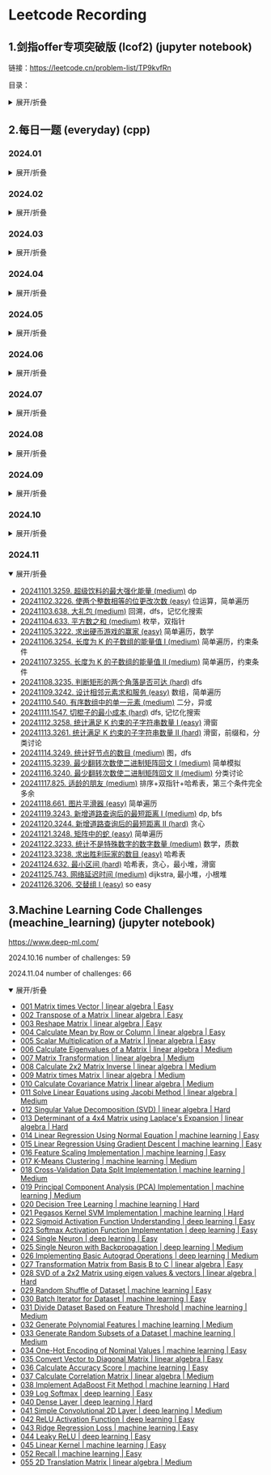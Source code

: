 # Leetcode Recording

## 1.剑指offer专项突破版 (lcof2) (jupyter notebook)

链接：https://leetcode.cn/problem-list/TP9kvfRn

目录：

<details>
<summary>展开/折叠</summary>

- 基础计算
- [LCR 001. 两数相除 (easy)](./lcof2/001.divide-two-integers.ipynb)
- [LCR 002. 二进制求和 (easy)](./lcof2/002.add-binary.ipynb)
- [LCR 003. 比特位计数 (easy)](./lcof2/003.counting-bits.ipynb)
- [LCR 004. 只出现一次的数字 II (medium)](./lcof2/004.single-number-ii.ipynb)
- [LCR 005. 最大单词长度乘积 (medium)](./lcof2/005.maximum-product-of-word-lengths.ipynb)
- [LCR 006. 两数之和 II - 输入有序数组 (easy)](./lcof2/006.two-sum-ii-input-array-is-sorted.ipynb)
- [LCR 007. 三数之和 (easy)](./lcof2/007.3sum.ipynb)
- 数组
- [LCR 008. 长度最小的子数组 (medium)](./lcof2/008.minimum-size-subarray-sum.ipynb)
- [LCR 009. 乘积小于 K 的子数组 (medium)](./lcof2/009.subarray-product-less-than-k.ipynb)
- [LCR 010. 和为 K 的子数组 (medium)](./lcof2/010.subarray-sum-equals-k.ipynb)
- [LCR 011. 连续数组 (medium)](./lcof2/011.contiguous-array.ipynb)
- [LCR 012. 寻找数组的中心下标 (easy)](./lcof2/012.find-pivot-index.ipynb)
- [LCR 013. 二维区域和检索 - 矩阵不可变 (medium)](./lcof2/013.range-sum-query-2d-immutable.ipynb)
- 字符串
- [LCR 014. 字符串的排列 (medium)](./lcof2/014.permutation-in-string.ipynb)
- [LCR 015. 找到字符串中所有字母异位词 (medium)](./lcof2/015.find-all-anagrams-in-a-string.ipynb)
- [LCR 016. 无重复字符的最长子串 (easy)](./lcof2/016.longest-substring-without-repeating-characters.ipynb)
- [LCR 017. 最小覆盖子串 (hard)](./lcof2/017.minimum-window-substring.ipynb)
- [LCR 018. 验证回文串 (easy)](./lcof2/018.valid-palindrome.ipynb)
- [LCR 019. 验证回文串 II (easy)](./lcof2/019.valid-palindrome-ii.ipynb)
- [LCR 020. 回文子串 (medium)](./lcof2/020.palindromic-substrings.ipynb)
- 链表、双指针、递归
- [LCR 021. 删除链表的倒数第 N 个结点 (medium)](./lcof2/021.remove-nth-node-from-end-of-list.ipynb)
- [LCR 022. 环形链表 II (medium)](./lcof2/022.linked-list-cycle-ii.ipynb)
- [LCR 023. 相交链表 (easy)](./lcof2/023.intersection-of-two-linked-lists.ipynb)
- [LCR 024. 反转链表 (easy)](./lcof2/024.reverse-linked-list.ipynb)
- [LCR 025. 两数相加 II (medium)](./lcof2/025.add-two-numbers-ii.ipynb)
- [LCR 026. 重排链表 (medium)](./lcof2/026.reorder-list.ipynb)
- [LCR 027. 回文链表 (easy)](./lcof2/027.palindrome-linked-list.ipynb)
- [LCR 028. 扁平化多级双向链表 (medium)](./lcof2/028.flatten-a-multilevel-doubly-linked-list.ipynb)
- [LCR 029. 循环有序列表的插入 (medium)](./lcof2/029.insert-into-a-sorted-circular-linked-list.ipynb)
- 哈希表
- [LCR 030. O(1) 时间插入、删除和获取随机元素 (medium)](./lcof2/030.insert-delete-getrandom-o1.ipynb)
- [LCR 031. LRU 缓存 (medium)](./lcof2/031.lru-cache.ipynb)
- [LCR 032. 有效的字母异位词 (easy)](./lcof2/032.valid-anagram.ipynb)
- [LCR 033. 字母异位词分组 (medium)](./lcof2/033.group-anagrams.ipynb)
- [LCR 034. 验证外星语词典 (easy)](./lcof2/034.verifying-an-alien-dictionary.ipynb)
- 栈，数组
- [LCR 035. 最小时间差 (medium)](./lcof2/035.minimum-time-difference.ipynb)
- [LCR 036. 逆波兰表达式求值 (medium)](./lcof2/036.evaluate-reverse-polish-notation.ipynb)
- [LCR 037. 行星碰撞 (medium)](./lcof2/037.asteroid-collision.ipynb)
- [LCR 038. 每日温度 (medium)](./lcof2/038.daily-temperatures.ipynb)
- [LCR 039. 柱状图中最大的矩形 (hard)](./lcof2/039.largest-rectangle-in-histogram.ipynb)
- [LCR 040. 最大矩形 (hard)](./lcof2/040.maximal-rectangle.ipynb)
- [LCR 041. 数据流中的移动平均值 (easy)](./lcof2/041.moving-average-from-data-stream.ipynb)
- [LCR 042. 最近的请求次数 (easy)](./lcof2/042.number-of-recent-calls.ipynb)
- 二叉树，深度/广度优先搜索
- [LCR 043. 完全二叉树插入器 (medium)](./lcof2/043.complete-binary-tree-inserter.ipynb)
- [LCR 044. 在每个树行中找最大值 (medium)](./lcof2/044.find-largest-value-in-each-tree-row.ipynb)
- [LCR 045. 找树左下角的值 (medium)](./lcof2/045.ind-bottom-left-tree-value.ipynb)
- [LCR 046. 二叉树的右视图 (medium)](./lcof2/046.binary-tree-right-side-view.ipynb)
- [LCR 047. 二叉树剪枝 (medium)](./lcof2/047.binary-tree-pruning.ipynb)
- [LCR 048. 二叉树的序列化与反序列化 (hard)](./lcof2/048.serialize-and-deserialize-binary-tree.ipynb)
- [LCR 049. 求根节点到叶节点数字之和 (medium)](./lcof2/049.sum-root-to-leaf-numbers.ipynb)
- [LCR 050. 路径总和 III (medium)](./lcof2/050.path-sum-iii.ipynb)
- [LCR 051. 二叉树中的最大路径和 (hard)](./lcof2/051.binary-tree-maximum-path-sum.ipynb)
- [LCR 052. 递增顺序搜索树 (easy)](./lcof2/052.increasing-order-search-tree.ipynb)
- [LCR 053. 二叉搜索树中的中序后继 (medium)](./lcof2/053.inorder-successor-in-bst.ipynb)
- [LCR 054. 把二叉搜索树转换为累加树 (medium)](./lcof2/054.binary-search-tree-to-greater-sum-tree.ipynb)
- [LCR 055. 二叉搜索树迭代器 (medium)](./lcof2/055.binary-search-tree-iterator.ipynb)
- [LCR 056. 两数之和 IV - 输入二叉搜索树 (easy)](./lcof2/056.two-sum-iv-input-is-a-bst.ipynb)
- 数组
- [LCR 057. 存在重复元素 III (medium)](./lcof2/057.contains-duplicate-iii.ipynb)
- [LCR 058. 我的日程安排表 I (medium)](./lcof2/058.my-calendar-i.ipynb)
- [LCR 059. 数据流中的第 K 大元素 (easy)](./lcof2/059.kth-largest-element-in-a-stream.ipynb)
- [LCR 060. 前 K 个高频元素 (medium)](./lcof2/060.top-k-frequent-elements.ipynb)
- [LCR 061. 查找和最小的 K 对数字 (medium)](./lcof2/061.find-k-pairs-with-smallest-sums.ipynb)
- 字典树
- [LCR 062. 实现 Trie (前缀树) (medium)](./lcof2/062.implement-trie-prefix-tree.ipynb)
- [LCR 063. 单词替换 (medium)](./lcof2/063.replace-words.ipynb)
- [LCR 064. 实现一个魔法字典 (medium)](./lcof2/064.implement-magic-dictionary.ipynb)
- [LCR 065. 单词的压缩编码 (medium)](./lcof2/065.short-encoding-of-words.ipynb)
- [LCR 066. 键值映射 (medium)](066.map-sum-pairs.ipynb)
- [LCR 067. 数组中两个数的最大异或值 (medium)](./lcof2/067.maximum-xor-of-two-numbers-in-an-array.ipynb)
- 二分查找
- [LCR 068. 搜索插入位置 (easy)](./lcof2/068.search-insert-position.ipynb)
- [LCR 069. 山脉数组的峰顶索引 (easy)](./lcof2/069.peak-index-in-a-mountain-array.ipynb)
- [LCR 070. 有序数组中的单一元素 (medium)](./lcof2/070.single-element-in-a-sorted-array.ipynb)
- [LCR 071. 按权重随机选择 (medium)](./lcof2/071.random-pick-with-weight.ipynb)
- [LCR 072. x 的平方根 (easy)](./lcof2/072.sqrtx.ipynb)
- [LCR 073. 爱吃香蕉的狒狒 (medium)](./lcof2/073.koko-eating-bananas.ipynb)
- 数组排序
- [LCR 074. 合并区间 (medium)](./lcof2/074.merge-intervals.ipynb)
- [LCR 075. 数组的相对排序 (easy)](./lcof2/075.relative-sort-array.ipynb)
- [LCR 076. 数组中的第 K 个最大元素 (medium)](./lcof2/076.kth-largest-element-in-an-array.ipynb)
- [LCR 077. 排序链表 (medium)](./lcof2/077.sort-list.ipynb)
- [LCR 078. 合并 K 个升序链表 (hard)](./lcof2/078.merge-k-sorted-lists.ipynb)
- 回溯
- [LCR 079. 子集 (medium)](./lcof2/079.subsets.ipynb)
- [LCR 080. 组合 (medium)](./lcof2/080combinations.ipynb)
- [LCR 081. 组合总和 (medium)](./lcof2/081.combination-sum.ipynb)
- [LCR 082. 组合总和 II (medium)](./lcof2/082.combination-sum-ii.ipynb) 需要先排序后面回溯中剪枝
- [LCR 083. 全排列 (medium)](./lcof2/083.permutations.ipynb)
- [LCR 084. 全排列 II (medium)](./lcof2/084.permutations-ii.ipynb) 需要先排序后面回溯中剪枝
- [LCR 085. 括号生成 (medium)](./lcof2/085.generate-parentheses.ipynb)
- [LCR 086. 分割回文串 (medium)](./lcof2/086.palindrome-partitioning.ipynb) dp+bk
- [LCR 087. 复原 IP 地址 (medium)](./lcof2/087.restore-ip-addresses.ipynb)
- 动态规划
- [LCR 088. 使用最小花费爬楼梯 (easy)](./lcof2/088.min-cost-climbing-stairs.ipynb)
- [LCR 089. 打家劫舍 (medium)](./lcof2/089.house-robber.ipynb)
- [LCR 090. 打家劫舍 II (medium)](./lcof2/090.house-robber-ii.ipynb)
- [LCR 091. 粉刷房子 (medium)](./lcof2/091.paint-house.ipynb)
- [LCR 092. 将字符串翻转到单调递增 (medium)](./lcof2/092.flip-string-to-monotone-increasing.ipynb)
- [LCR 093. 最长的斐波那契子序列的长度 (medium)](./lcof2/093.length-of-longest-fibonacci-subsequence.ipynb)
- [LCR 094. 分割回文串 II (hard)](./lcof2/094.palindrome-partitioning-ii.ipynb)
- [LCR 095. 最长公共子序列 (medium)](./lcof2/095.longest-common-subsequence.ipynb)
- [LCR 096. 交错字符串 (medium)](./lcof2/096.interleaving-string.ipynb)
- [LCR 097. 不同的子序列 (hard)](./lcof2/097.distinct-subsequences.ipynb)
- [LCR 098. 不同路径 (medium)](./lcof2/098.unique-paths.ipynb)
- [LCR 099. 最小路径和 (medium)](./lcof2/099.minimum-path-sum.ipynb)
- [LCR 100. 三角形最小路径和 (medium)](./lcof2/100.triangle.ipynb)
- [LCR 101. 分割等和子集 (easy)](./lcof2/101.partition-equal-subset-sum.ipynb) 一半背包问题（第二个循环倒序）
- [LCR 102. 目标和 (medium)](./lcof2/102.target-sum.ipynb) 一半背包问题（第二个循环倒序）
- [LCR 103. 零钱兑换 (medium)](./lcof2/103.coin-change.ipynb) 背包（第二个循环顺序）
- [LCR 104. 组合总和 Ⅳ (medium)](./lcof2/104.combination-sum-iv.ipynb) I~III 回溯，IV 动态规划
- 深度优先搜索（DFS），广度优先搜索（BFS），并查集（UnionFind），图（graph）
- [LCR 105. 岛屿的最大面积 (medium)](./lcof2/105.max-area-of-island.ipynb) bfs, dfs
- [LCR 106. 判断二分图 (medium)](./lcof2/106.is-graph-bipartite.ipynb) bfs, dfs
- [LCR 107. 01 矩阵 (medium)](./lcof2/107.01-matrix.ipynb) bfs, dp
- [LCR 108. 单词接龙 (hard)](./lcof2/108.word-ladder.ipynb) bfs, bfs+graph
- [LCR 109. 打开转盘锁 (medium)](./lcof2/109.open-the-lock.ipynb) bfs
- [LCR 110. 所有可能的路径 (medium)](./lcof2/110.all-paths-from-source-to-target.ipynb) bk
- [LCR 111. 除法求值 (medium)](./lcof2/111.evaluate-division.ipynb) bfs, uf
- [LCR 112. 矩阵中的最长递增路径 (hard)](./lcof2/112.longest-increasing-path-in-a-matrix.ipynb) dfs
- [LCR 113. 课程表 II (medium)](./lcof2/113.course-schedule-ii.ipynb) graph(g+ind)+bfs
- [LCR 114. 火星词典 (hard)](./lcof2/114.alien-dictionary.ipynb) graph(g+ind)+bfs
- [LCR 115. 序列重建 (medium)](./lcof2/115.sequence-reconstruction.ipynb) graph(g+ind)+bfs
- [LCR 116. 省份数量 (medium)](./lcof2/116.number-of-provinces.ipynb) uf, dfs
- [LCR 117. 相似字符串组 (hard)](./lcof2/117.similar-string-groups.ipynb) uf, bfs
- [LCR 118. 冗余连接 (medium)](./lcof2/118.redundant-connection.ipynb) uf
- [LCR 119. 最长连续序列 (medium)](./lcof2/119.longest-consecutive-sequence.ipynb) uf, hash, sort...

</details>

## 2.每日一题 (everyday) (cpp)

### 2024.01

<details>
<summary>展开/折叠</summary>

- [20240101.1599. 经营摩天轮的最大利润 (medium)](./everyday/202401/20240101.cpp) 贪心
- [20240102.466. 统计重复个数 (hard)](./everyday/202401/20240102.cpp) dp
- [20240103.2487. 从链表中移除节点 (medium)](./everyday/202401/20240103.cpp) 递归 recursion
- [20240104.2397. 被列覆盖的最多行数 (medium)](./everyday/202401/20240104.cpp) 位运算
- [20240105.1944. 队列中可以看到的人数 (hard)](./everyday/202401/20240105.cpp) 倒推，单调不增栈
- [20240106.2807. 在链表中插入最大公约数 (medium)](./everyday/202401/20240106.cpp) 简单模拟
- [20240107.383. 赎金信 (easy)](./everyday/202401/20240107.cpp)
- [20240108.447. 回旋镖的数量 (medium)](./everyday/202401/20240108.cpp) 哈希表
- [20240109.2707. 字符串中的额外字符 (medium)](./everyday/202401/20240109.cpp) dfs，递归
- [20240110.2696. 删除子串后的字符串最小长度 (easy)](./everyday/202401/20240110.cpp) stack
- [20240111.2645. 构造有效字符串的最少插入数 (medium)](./everyday/202401/20240111.cpp) 贪心。后者大于前者，则俩字母属于不同abc；注意x从1开始因为如果有字符则至少有一个abc
- [20240112.2085. 统计出现过一次的公共字符串 (easy)](./everyday/202401/20240112.cpp) 哈希表
- [20240113.2182. 构造限制重复的字符串 (medium)](./everyday/202401/20240113.cpp) 贪心+双指针
- [20240114.83. 删除排序链表中的重复元素 (easy)](./everyday/202401/20240114.cpp) 链表，遍历
- [20240115.82. 删除排序链表中的重复元素 II (medium)](./everyday/202401/20240115.cpp) 链表，遍历
- [20240116.2719. 统计整数数目 (hard)](./everyday/202401/20240116.cpp) dfs
- [20240117.2744. 最大字符串配对数目 (easy)](./everyday/202401/20240117.cpp) 二维数组
- [20240118.2171. 拿出最少数目的魔法豆 (medium)](./everyday/202401/20240118.cpp) 排序 + 枚举 + 数学
- [20240119.2809. 使数组和小于等于 x 的最少时间 (hard)](./everyday/202401/20240119.cpp) 贪心 + 1d DP or 2d DP
- [20240120.2788. 按分隔符拆分字符串 (easy)](./everyday/202401/20240120.cpp) 简单遍历
- [20240121.410. 分割数组的最大值 (hard)](./everyday/202401/20240121.cpp) dp+presum  二分
- [20240122.670. 最大交换 (medium)](./everyday/202401/20240122.cpp) 贪心
- [20240123.2765. 最长交替子数组 (easy)](./everyday/202401/20240123.cpp) O(n) O(1)
- [20240124.2865. 美丽塔 I (medium)](./everyday/202401/20240124.cpp) 单调栈
- [20240125.2859. 计算 K 置位下标对应元素的和 (easy)](./everyday/202401/20240125.cpp) 二进制
- [20240126.2846. 边权重均等查询 (hard)](./everyday/202401/20240126.cpp) 图+层序遍历+LCA（Lowest Common Ancestor）
- [20240127.2861. 最大合金数 (medium)](./everyday/202401/20240127.cpp) 二分
- [20240128.365. 水壶问题 (medium)](./everyday/202401/20240128.cpp) xy最大公约数被z整除
- [20240129.514. 自由之路 (hard)](./everyday/202401/20240129.cpp) dp
- [20240130.2808. 使循环数组所有元素相等的最少秒数 (medium)](./everyday/202401/20240130.cpp) 病毒扩散，最大最小值，哈希表
- [20240131.2670. 找出不同元素数目差数组 (easy)](./everyday/202401/20240131.cpp) unordered_set

</details>

### 2024.02

<details>
<summary>展开/折叠</summary>

- [20240201.LCP 24. 数字游戏 (hard)](./everyday/202402/20240201.cpp) 优先队列（大小根堆），找中位数 https://leetcode.cn/problems/5TxKeK/solutions/2627384/python3javacgo-yi-ti-yi-jie-you-xian-dui-b6jd
- [20240202.1686. 石子游戏 VI (medium)](./everyday/202402/20240202.cpp) 贪心
- [20240203.1690. 石子游戏 VII (medium)](./everyday/202402/20240203.cpp)  dfs -> 记忆优化memo存 -> 递归i倒序j顺序 -> 递推式变一维。逐渐优化
- [20240204.292. Nim 游戏 (easy)](./everyday/202402/20240204.cpp) n%4!=0
- [20240205.1696. 跳跃游戏 VI (medium)](./everyday/202402/20240205.cpp) 双端队列
- [20240206.LCP 30. 魔塔游戏 (medium)](./everyday/202402/20240206.cpp) 贪心
- [20240207.2641. 二叉树的堂兄弟节点 II (medium)](./everyday/202402/20240207.cpp) 层序遍历，双端队列
- [20240208.993. 二叉树的堂兄弟节点 (easy)](./everyday/202402/20240208.cpp) dfs
- [20240209.236. 二叉树的最近公共祖先 (medium)](./everyday/202402/20240209.cpp) dfs
- [20240210.94. 二叉树的中序遍历 (easy)](./everyday/202402/20240210.cpp) 中序遍历
- [20240211.144. 二叉树的前序遍历 (easy)](./everyday/202402/20240211.cpp) 前序遍历
- [20240212.145. 二叉树的后序遍历 (easy)](./everyday/202402/20240212.cpp) 后序遍历
- [20240213.987. 二叉树的垂序遍历 (hard)](./everyday/202402/20240213.cpp) 垂序遍历
- [20240214.102. 二叉树的层序遍历 (medium)](./everyday/202402/20240214.cpp) 层序遍历
- [20240215.107. 二叉树的层序遍历 II (medium)](./everyday/202402/20240215.cpp) 层序遍历 + reverse
- [20240216.103. 二叉树的锯齿形层序遍历 (medium)](./everyday/202402/20240216.cpp) 层序遍历 + reverse
- [20240217.429. N 叉树的层序遍历 (medium)](./everyday/202402/20240217.cpp) 层序遍历
- [20240218.589. N 叉树的前序遍历 (easy)](./everyday/202402/20240218.cpp) 前序遍历
- [20240219.590. N 叉树的后序遍历 (easy)](./everyday/202402/20240219.cpp) 后序遍历
- [20240220.105. 从前序与中序遍历序列构造二叉树 (medium)](./everyday/202402/20240220.cpp) dfs
- [20240221.106. 从中序与后序遍历序列构造二叉树 (medium)](./everyday/202402/20240221.cpp) dfs
- [20240222.889. 根据前序和后序遍历构造二叉树 (medium)](./everyday/202402/20240222.cpp) dfs
- [20240223.2583. 二叉树中的第 K 大层和 (medium)](./everyday/202402/20240223.cpp) 层序遍历+最小堆
- [20240224.2476. 二叉搜索树最近节点查询 (medium)](./everyday/202402/20240224.cpp) 层序遍历+二分查找
- [20240225.235. 二叉搜索树的最近公共祖先 (medium)](./everyday/202402/20240225.cpp)
- [20240226.938. 二叉搜索树的范围和 (easy)](./everyday/202402/20240226.cpp) dfs
- [20240227.2867. 统计树中的合法路径数目 (hard)](./everyday/202402/20240227.cpp) 树dp
- [20240228.2673. 使二叉树所有路径值相等的最小代价 (medium)](./everyday/202402/20240228.cpp) 倒着来
- [20240229.2581. 统计可能的树根数目 (hard)](./everyday/202402/20240229.cpp) 换根dp, dfs

</details>

### 2024.03

<details>
<summary>展开/折叠</summary>

- [20240301.2369. 检查数组是否存在有效划分 (medium)](./everyday/202403/20240301.cpp) dp
- [20240302.2368. 受限条件下可到达节点的数目 (medium)](./everyday/202403/20240302.cpp) dfs, 图
- [20240303.225. 用队列实现栈 (easy)](./everyday/202403/20240303.cpp) 
- [20240304.232. 用栈实现队列 (easy)](./everyday/202403/20240304.cpp) 2 stacks
- [20240305.1976. 到达目的地的方案数 (medium)](./everyday/202403/20240305.cpp) 图，小顶堆，bfs
- [20240306.2917. 找出数组中的 K-or 值 (easy)](./everyday/202403/20240306.cpp) simulation
- [20240307.2575. 找出字符串的可整除数组 (medium)](./everyday/202403/20240307.cpp) 递推，数学，前缀和，dp
- [20240308.2834. 找出美丽数组的最小和 (medium)](./everyday/202403/20240308.cpp) 数学
- [20240309.2386. 找出数组的第 K 大和 (hard)](./everyday/202403/20240309.cpp) 小顶堆，全排列
- [20240310.299. 猜数字游戏 (medium)](./everyday/202403/20240310.cpp) 简单模拟，分2类
- [20240311.2129. 将标题首字母大写 (easy)](./everyday/202403/20240311.cpp) l,r指针
- [20240312.1261. 在受污染的二叉树中查找元素 (medium)](./everyday/202403/20240312.cpp) bfs
- [20240313.2864. 最大二进制奇数 (easy)](./everyday/202403/20240313.cpp) 贪心
- [20240314.2789. 合并后数组中的最大元素 (medium)](./everyday/202403/20240314.cpp) 从右到左，大鱼吃小鱼
- [20240315.2312. 卖木头块 (hard)](./everyday/202403/20240315.cpp) 2d dp
- [20240316.2684. 矩阵中移动的最大次数 (medium)](./everyday/202403/20240316.cpp) 2d dp
- [20240317.310. 最小高度树 (medium)](./everyday/202403/20240317.cpp) bfs, deg=1叶子结点开始
- [20240318.303. 区域和检索 - 数组不可变 (easy)](./everyday/202403/20240318.cpp) 前缀和
- [20240319.1793. 好子数组的最大分数 (hard)](./everyday/202403/20240319.cpp) 中间划分开，贪心
- [20240320.1969. 数组元素的最小非零乘积 (medium)](./everyday/202403/20240320.cpp) 数学贪心+快速幂(参考50pow(x,n))
- [20240321.2671. 频率跟踪器 (medium)](./everyday/202403/20240321.cpp) 双哈希表
- [20240322.2617. 网格图中最少访问的格子数 (hard)](./everyday/202403/20240322.cpp) hard双优先队列
- [20240323.2549. 统计桌面上的不同数字 (easy)](./everyday/202403/20240323.cpp) 脑静急转弯
- [20240324.518. 零钱兑换 (medium)](./everyday/202403/20240324.cpp) dp
- [20240325.518. 零钱兑换 II (medium)](./everyday/202403/20240325.cpp) dp
- [20240326.2642. 设计可以求最短路径的图类 (hard)](./everyday/202403/20240326.cpp) Dijkstra + 最小堆，bfs，dfs，图，最短路径，邻接表
- [20240327.2580. 统计将重叠区间合并成组的方案数 (medium)](./everyday/202403/20240327.cpp) 合并m个大区间，2^m
- [20240328.1997. 访问完所有房间的第一天 (medium)](./everyday/202403/20240328.cpp) 前缀和，递推公式
- [20240329.2908. 元素和最小的山形三元组 I (easy)](./everyday/202403/20240329.cpp) 前后缀和
- [20240330.2952. 需要添加的硬币的最小数量 (medium)](./everyday/202403/20240330.cpp) 贪心
- [20240331.331. 验证二叉树的前序序列化 (medium)](./everyday/202403/20240331.cpp) 倒序遍历，替换

</details>

### 2024.04

<details>
<summary>展开/折叠</summary>

- [20240401.2810. 故障键盘 (easy)](./everyday/202404/20240401.cpp) simulation
- [20240402.894. 所有可能的真二叉树 (medium)](./everyday/202404/20240402.cpp) recursion
- [20240403.1379. 找出克隆二叉树中的相同节点 (easy)](./everyday/202404/20240403.cpp) Conditional (ternary) operator
- [20240404.2192. 有向无环图中一个节点的所有祖先 (medium)](./everyday/202404/20240404.cpp) dfs
- [20240405.1026. 节点与其祖先之间的最大差值 (medium)](./everyday/202404/20240405.cpp) bfs
- [20240406.1483. 树节点的第 K 个祖先 (hard)](./everyday/202404/20240406.cpp) 存储
- [20240407.1600. 王位继承顺序 (medium)](./everyday/202404/20240407.cpp) 多叉树dfs，注意传参用引用
- [20240408.2009. 使数组连续的最少操作数 (hard)](./everyday/202404/20240408.cpp) n-(r-l+1)
- [20240409.2529. 正整数和负整数的最大计数 (easy)](./everyday/202404/20240409.cpp) traversal
- [20240410.1702. 修改后的最大二进制字符串 (medium)](./everyday/202404/20240410.cpp) 智力题，10→01表示1全部右移，00→10最后一位变0前面全1
- [20240411.1766. 互质树 (hard)](./everyday/202404/20240411.cpp) 妙啊！50范围内找互质数
- [20240412.2923. 找到冠军 I (easy)](./everyday/202404/20240412.cpp) 入度0
- [20240413.2924. 找到冠军 II (medium)](./everyday/202404/20240413.cpp) 入度为0看看是不是只有一个
- [20240414.705. 设计哈希集合 (easy)](./everyday/202404/20240414.cpp)
- [20240415.706. 设计哈希映射 (easy)](./everyday/202404/20240415.cpp)
- [20240416.924. 尽量减少恶意软件的传播 (hard)](./everyday/202404/20240416.cpp) dfs, union_find
- [20240417.928. 尽量减少恶意软件的传播 II (hard)](./everyday/202404/20240417.cpp) dfs, union_find
- [20240418.2007. 从双倍数组中还原原数组 (medium)](./everyday/202404/20240418.cpp)
- [20240419.1883. 准时抵达会议现场的最小跳过休息次数 (hard)](./everyday/202404/20240419.cpp) 2d dp
- [20240420.39. 组合总和 (medium)](./everyday/202404/20240420.cpp) backtracking
- [20240421.216. 组合总和 III (medium)](./everyday/202404/20240421.cpp) backtracking
- [20240422.377. 组合总和 IV (medium)](./everyday/202404/20240422.cpp) dp
- [20240423.1052. 爱生气的书店老板 (medium)](./everyday/202404/20240423.cpp) sliding window
- [20240424.2385. 感染二叉树需要的总时间 (medium)](./everyday/202404/20240424.cpp) dfs, bfs
- [20240425.2739. 总行驶距离 (easy)](./everyday/202404/20240425.cpp) recursion, simulation
- 20240426.1146. 快照数组 (medium) [主程序](./everyday/202404/20240426.cpp) [读取数据程序](./everyday/202404/20240426getdata.cpp)
- [20240427.2639. 查询网格图中每一列的宽度 (easy)](./everyday/202404/20240427.cpp) simulation
- [20240428.1017. 负二进制转换 (medium)](./everyday/202404/20240428.cpp) math
- [20240429.1329. 将矩阵按对角线排序 (medium)](./everyday/202404/20240429.cpp) sort
- [20240430.2798. 满足目标工作时长的员工数目 (easy)](./everyday/202404/20240430.cpp) traversal
</details>

### 2024.05

<details>
<summary>展开/折叠</summary>

- [20240501.2462. 雇佣 K 位工人的总代价 (medium)](./everyday/202405/20240501.cpp) priority_queue
- [20240502.857. 雇佣 K 名工人的最低成本 (hard)](./everyday/202405/20240502.cpp) priority_queue 大顶堆
- [20240503.1491. 去掉最低工资和最高工资后的工资平均值 (easy)](./everyday/202405/20240503.cpp) sort
- [20240504.1235. 规划兼职工作 (hard)](./everyday/202405/20240504.cpp) dp, sort, binary_search
- [20240505.1652. 拆炸弹 (easy)](./everyday/202405/20240505.cpp) simulation
- [20240506.741. 摘樱桃 (hard)](./everyday/202405/20240506.cpp) 3d dp, 2 people, remove duplicates
- [20240507.1463. 摘樱桃II (hard)](./everyday/202405/20240507.cpp) 3d dp, 2 people, remove duplicates, simulation, dfs
- [20240508.2079. 给植物浇水 (medium)](./everyday/202405/20240508.cpp) simulation
- [20240509.2105. 给植物浇水II (medium)](./everyday/202405/20240509.cpp) simulation
- [20240510.2960. 统计已测试设备 (easy)](./everyday/202405/20240510.cpp) simulation
- [20240511.2391. 收集垃圾的最少总时间 (medium)](./everyday/202405/20240511.cpp) iteration
- [20240512.1553. 吃掉 N 个橘子的最少天数 (hard)](./everyday/202405/20240512.cpp) recursion, memorization
- [20240513.994. 腐烂的橘子 (medium)](./everyday/202405/20240513.cpp) bfs
- [20240514.2244. 完成所有任务需要的最少轮数 (medium)](./everyday/202405/20240514.cpp) classified discussion
- [20240515.2589. 完成所有任务的最少时间 (hard)](./everyday/202405/20240515.cpp) sort, traverse
- [20240516.1953. 你可以工作的最大周数 (medium)](./everyday/202405/20240516.cpp) math, 鸽巢原理
- [20240517.826. 安排工作以达到最大收益 (medium)](./everyday/202405/20240517.cpp) sort, 贪心
- [20240518.2644. 找出可整除性得分最大的整数 (easy)](./everyday/202405/20240518.cpp) 暴力枚举，排序优化，数学边界优化
- [20240519.1535. 找出数组游戏的赢家 (medium)](./everyday/202405/20240519.cpp) 一次遍历即可
- [20240520.1542. 找出最长的超赞子字符串 (hard)](./everyday/202405/20240520.cpp) 位运算，前缀和，状态压缩，哈希表，异或
- [20240521.2769. 找出最大的可达成数字 (easy)](./everyday/202405/20240521.cpp) 简单数学
- [20240522.2225. 找出输掉零场或一场比赛的玩家 (medium)](./everyday/202405/20240522.cpp) map
- [20240523.2831. 找出最长等值子数组 (medium)](./everyday/202405/202405223.cpp) map
- [20240524.1673. 找出最具竞争力的子序列 (medium)](./everyday/202405/20240524.cpp) monotone stack (small to large)
- [20240525.2903. 找出满足差值条件的下标 I (easy)](./everyday/202405/20240525.cpp) 前缀，依次遍历
- [20240526.1738. 找出第 K 大的异或坐标值 (medium)](./everyday/202405/20240526.cpp) 二位前缀和，快速选择算法
- [20240527.2028. 找出缺失的观测数据 (medium)](./everyday/202405/20240527.cpp) 简单分配
- [20240528.2951. 找出峰值 (easy)](./everyday/202405/20240528.cpp) 简单遍历
- [20240529.2981. 找出出现至少三次的最长特殊子字符串 I (medium)](./everyday/202405/20240529.cpp) 降序排序
- [20240530.2982. 找出出现至少三次的最长特殊子字符串 II (medium)](./everyday/202405/20240530.cpp) 降序排序
- [20240531.2965. 找出缺失和重复的数字 (easy)](./everyday/202405/20240531.cpp) 简单遍历

</details>

### 2024.06

<details>
<summary>展开/折叠</summary>

- [20240601.2928. 给小朋友们分糖果 I (easy)](./everyday/202406/20240601.cpp) 简单2次遍历
- [20240602.575. 分糖果 (easy)](./everyday/202406/20240602.cpp) set
- [20240603.1103. 分糖果 II (easy)](./everyday/202406/20240603.cpp) 模拟，暴力
- [20240604.3067. 在带权树网络中统计可连接服务器对数目 (medium)](./everyday/202406/20240604.cpp) 树，枚举，dfs，只看左边和 * 当前
- [20240605.3072. 将元素分配到两个数组中 II (hard)](./everyday/202406/20240605.cpp) 2个树状数组，二分查找
- [20240606.2938. 区分黑球与白球 (medium)](./everyday/202406/20240606.cpp) 贪心，模拟
- [20240607.3038. 相同分数的最大操作数目 I (easy)](./everyday/202406/20240607.cpp) 模拟
- [20240608.3040. 相同分数的最大操作数目 II (medium)](./everyday/202406/20240608.cpp) 记忆化搜索，区间动态规划，dfs, dp
- [20240609.312. 戳气球 (hard)](./everyday/202406/20240609.cpp) 2d dp
- [20240610.881. 救生艇 (medium)](./everyday/202406/20240610.cpp) 模拟
- [20240611.419. 甲板上的战舰 (medium)](./everyday/202406/20240611.cpp) 妙，扫描左上角顶点，要求左一个和上一个同时为空
- [20240612.2806. 取整购买后的账户余额 (easy)](./everyday/202406/20240612.cpp) 数学，+5，向下取整
- [20240613.2813. 子序列最大优雅度 (hard)](./everyday/202406/20240613.cpp)  反悔贪心
- [20240614.2786. 访问数组中的位置使分数最大 (medium)](./everyday/202406/20240614.cpp)  贪心, dp
- [20240615.2779. 数组的最大美丽值 (medium)](./everyday/202406/20240615.cpp)  排序，滑窗
- [20240616.521. 最长特殊序列 Ⅰ (easy)](./everyday/202406/20240616.cpp)  直接比较
- [20240617.522. 最长特殊序列 II (medium)](./everyday/202406/20240617.cpp)  排序，枚举
- [20240618.2288. 价格减免 (medium)](./everyday/202406/20240618.cpp) 简单模拟(一些新用法符号：fixed，setprecision，all_of，::isdigit)
- [20240619.2713. 矩阵中严格递增的单元格数 (hard)](./everyday/202406/20240619.cpp) 二维动态规划 2dDP
- [20240620.2748. 美丽下标对的数目 (easy)](./everyday/202406/20240620.cpp)  数学，模拟，互质
- [20240621.LCP 61. 气温变化趋势 (easy)](./everyday/202406/20240621.cpp) 模拟，简单遍历
- [20240622.2663. 字典序最小的美丽字符串 (hard)](./everyday/202406/20240622.cpp)  贪心
- [20240623.520. 检测大写字母 (easy)](./everyday/202406/20240623.cpp) 简单遍历，all_of
- [20240624.503. 下一个更大元素 II (medium)](./everyday/202406/20240624.cpp)  单调栈
- [20240625.2732. 找到矩阵中的好子集 (hard)](./everyday/202406/20240625.cpp)  状态压缩，二进制，位运算，map
- [20240626.2741. 特别的排列 (medium)](./everyday/202406/20240626.cpp) 位运算 深度优先搜索 递归 记忆化搜索 数组 动态规划 回溯 状态压缩
- [20240627.2734. 执行子串操作后的字典序最小字符串 (medium)](./everyday/202406/20240627.cpp) 贪心，必须修改一次
- [20240628.2742. 给墙壁刷油漆 (hard)](./everyday/202406/20240628.cpp) 记忆化搜索，dfs；动态规划，01背包，dp
- [20240629.2710. 移除字符串中的尾随零 (easy)](./everyday/202406/20240629.cpp)  字符串操作
- [20240630.494. 目标和 (medium)](./everyday/202406/20240630.cpp)  dp

</details>

### 2024.07

<details>
<summary>展开/折叠</summary>

- [20240701.2065. 最大化一张图中的路径价值 (hard)](./everyday/202407/20240701.cpp) 图，dfs
- [20240702.3115. 质数的最大距离 (medium)](./everyday/202407/20240702.cpp) 简单遍历，质数判断
- [20240703.3099. 哈沙德数 (easy)](./everyday/202407/20240703.cpp) 简单遍历，除法，取余
- [20240704.3086. 拾起 K 个 1 需要的最少行动次数 (hard)](./everyday/202407/20240704.cpp) 贪心 枚举 前缀和
- [20240705.3033. 修改矩阵 (easy)](./everyday/202407/20240705.cpp) 简单遍历，大小比较
- [20240706.3101. 交替子数组计数 (medium)](./everyday/202407/20240706.cpp) 简单遍历
- [20240707.1958. 检查操作是否合法 (medium)](./everyday/202407/20240707.cpp) 8个方向遍历
- [20240708.724. 寻找数组的中心下标 (easy)](./everyday/202407/20240708.cpp) 简单遍历
- [20240709.3102. 最小化曼哈顿距离 (hard)](./everyday/202407/20240709.cpp) 曼哈顿距离|x1-x2|+|y1-y2|，切比雪夫距离max(|x1-x2|,|y1-y2|)，数学，几何，遍历，有序集合
- [20240710.2970. 统计移除递增子数组的数目 I (easy)](./everyday/202407/20240710.cpp) 双指针，二分查找
- [20240711.2972. 统计移除递增子数组的数目 II (hard)](./everyday/202407/20240711.cpp) 双指针，二分查找
- [20240712.2974. 最小数字游戏 (easy)](./everyday/202407/20240712.cpp) 排序
- [20240713.3011. 判断一个数组是否可以变为有序 (medium)](./everyday/202407/20240713.cpp) 贪心，位运算，并查集，Map，数组，双指针，二分查找
- [20240714.807. 保持城市天际线 (medium)](./everyday/202407/20240714.cpp) 贪心，暴力
- [20240715.721. 账户合并 (medium)](./everyday/202407/20240715.cpp) 并查集
- [20240716.2956. 找到两个数组中的公共元素 (easy)](./everyday/202407/20240716.cpp) 简单遍历, pair, dict
- [20240717.2959. 关闭分部的可行集合数目 (hard)](./everyday/202407/20240717.cpp) 二进制枚举子集+Floyd求多源汇最短路
- [20240718.3112. 访问消失节点的最少时间 (medium)](./everyday/202407/20240718.cpp) dijkstra, bfs, 优先队列
- [20240719.3096. 得到更多分数的最少关卡数目 (medium)](./everyday/202407/20240719.cpp) 简单遍历
- [20240720.2850. 将石头分散到网格图的最少移动次数 (medium)](./everyday/202407/20240720.cpp) 深度优先搜索，回溯，全排列
- [20240721.1186. 删除一次得到子数组最大和 (medium)](./everyday/202407/20240721.cpp) dp
- [20240722.2101. 引爆最多的炸弹 (medium)](./everyday/202407/20240722.cpp) 图，dfs，注意是单向图，所以不能用并查集
- [20240723.3098. 求出所有子序列的能量和 (hard)](./everyday/202407/20240723.cpp) 记忆化搜索 数组 动态规划 枚举 前缀和 排序
- [20240724.2766. 重新放置石块 (medium)](./everyday/202407/20240724.cpp) 排序 并查集 数组 哈希表 枚举 排序 模拟
- [20240725.2844. 生成特殊数字的最少操作 (medium)](./everyday/202407/20240725.cpp) 倒序，暴力，贪心，map
- [20240726.2740. 找出分区值 (medium)](./everyday/202407/20240726.cpp) 排序
- [20240727.3106. 满足距离约束且字典序最小的字符串 (medium)](./everyday/202407/20240727.cpp) 贪心
- [20240728.699. 掉落的方块 (hard)](./everyday/202407/20240728.cpp) 暴力遍历；二分查找
- [20240729.682. 棒球比赛 (easy)](./everyday/202407/20240729.cpp) 简单遍历，注意索引
- [20240730.2961. 双模幂运算 (medium)](./everyday/202407/20240730.cpp) 快速幂
- [20240731.3111. 覆盖所有点的最少矩形数目 (medium)](./everyday/202407/20240731.cpp) 排序，简单遍历，贪心

</details>

### 2024.08

<details>
<summary>展开/折叠</summary>

- [20240801.LCP 40. 心算挑战 (easy)](./everyday/202408/20240801.cpp) 排序，暴力，贪心，回溯，异或，位运算
- [20240802.3128. 直角三角形 (medium)](./everyday/202408/20240802.cpp) 简单遍历，前缀和，内积
- [20240803.3143. 正方形中的最多点数 (medium)](./everyday/202408/20240803.cpp) 贪心, ranges::count_if
- [20240804.572. 另一棵树的子树 (easy)](./everyday/202408/20240804.cpp) 2次递归，二叉树
- [20240805.600. 不含连续1的非负整数 (hard)](./everyday/202408/20240805.cpp) 位运算，数位dp，dfs
- [20240806.3129. 找出所有稳定的二进制数组 I (medium)](./everyday/202408/20240806.cpp) dp, dfs, 记忆化搜索
- [20240807.3130. 找出所有稳定的二进制数组 II (hard)](./everyday/202408/20240807.cpp) dp, dfs, 记忆化搜索
- [20240808.3131. 找出与数组相加的整数 I (easy)](./everyday/202408/20240808.cpp) 简单排序最大、最小值
- [20240809.3132. 找出与数组相加的整数 II (medium)](./everyday/202408/20240809.cpp) 暴力遍历
- [20240810.2940. 找到 Alice 和 Bob 可以相遇的建筑 (hard)](./everyday/202408/20240810.cpp) 单调栈
- [20240811.1035. 不相交的线 (medium)](./everyday/202408/20240811.cpp) 二维dp，最长公共子序列，新瓶装旧酒
- [20240812.676. 实现一个魔法字典 (medium)](./everyday/202408/20240812.cpp) 字典树，Trie 
- [20240813.3151. 特殊数组 I (easy)](./everyday/202408/20240813.cpp) 简单遍历
- [20240814.3152. 特殊数组 II (medium)](./everyday/202408/20240814.cpp) 前缀和，dp，贪心
- [20240815.3148. 矩阵中的最大得分 (medium)](./everyday/202408/20240815.cpp) 前缀和，dp(到ij为止的最小值，不包含ij)
- [20240816.3117. 划分数组得到最小的值之和 (hard)](./everyday/202408/20240816.cpp) dfs, 记忆化搜索，很难
- [20240817.3137. K 周期字符串需要的最少操作次数 (medium)](./everyday/202408/20240817.cpp) 贪心 哈希表
- [20240818.551. 学生出勤记录 I (easy)](./everyday/202408/20240818.cpp) 贪心 遍历
- [20240819.552. 学生出勤记录 II (hard)](./everyday/202408/20240819.cpp) 动态规划，记忆化搜索，状态转移方程，递归，矩阵
- [20240820.3154. 到达第 K 级台阶的方案数 (hard)](./everyday/202408/20240820.cpp) 数学，枚举
- [20240821.3007. 价值和小于等于 K 的最大数字 (medium)](./everyday/202408/20240821.cpp) 二分查找
- [20240822.3133. 数组最后一个元素的最小值 (medium)](./everyday/202408/20240822.cpp) 贪心，位运算，脑筋急转弯
- [20240823.3145. 大数组元素的乘积 (hard)](./everyday/202403/20240331.cpp) 位运算，快速幂，数学
- [20240824.3146. 两个字符串的排列差 (easy)](./everyday/202408/20240824.cpp) 简单遍历，哈希表
- [20240825.698. 划分为k个相等的子集 (medium)](./everyday/202408/20240825.cpp) 排序，dfs，回溯
- [20240826.690. 员工的重要性 (medium)](./everyday/202408/20240826.cpp) 并查集，dfs
- [20240827.3134. 找出唯一性数组的中位数 (hard)](./everyday/202408/20240827.cpp) 二分，滑窗
- [20240828.3144. 分割字符频率相等的最少子字符串 (medium)](./everyday/202408/20240828.cpp) dp，前缀和
- [20240829.3142. 判断矩阵是否满足条件 (easy)](./everyday/202408/20240829.cpp) 简单遍历
- [20240830.3141. 判断矩阵是否满足条件 II (medium)](./everyday/202408/20240830.cpp) 组合，前缀和
- [20240831.3127. 构造相同颜色的正方形 (easy)](./everyday/202408/20240831.cpp) 简单遍历，ranges::count

</details>

### 2024.09

<details>
<summary>展开/折叠</summary>

- [20240901.1450. 在既定时间做作业的学生人数 (easy)](./everyday/202409/20240901.cpp) 简单遍历
- [20240902.2024. 考试的最大困扰度 (medium)](./everyday/202409/20240902.cpp) 滑窗
- [20240903.2708. 一个小组的最大实力值 (medium)](./everyday/202409/20240903.cpp) dp
- [20240904.2860. 让所有学生保持开心的分组方法数 (medium)](./everyday/202409/20240904.cpp) 排序，贪心，枚举
- [20240905.3174. 清除数字 (easy)](./everyday/202409/20240905.cpp) 双向队列
- [20240906.3176. 求出最长好子序列 I (medium)](./everyday/202409/20240906.cpp) dp
- [20240907.3177. 求出最长好子序列 II (hard)](./everyday/202409/20240907.cpp) dp+hash+vector优化
- [20240908.977. 有序数组的平方 (easy)](./everyday/202409/20240908.cpp) 排序
- [20240909.2181. 合并零之间的节点 (medium)](./everyday/202409/20240909.cpp) 链表
- [20240910.2552. 统计上升四元组 (hard)](./everyday/202409/20240910.cpp) 前缀和，枚举
- [20240911.2555. 两个线段获得的最多奖品 (medium)](./everyday/202409/20240911.cpp) 滑窗，前缀和
- [20240912.2576. 求出最多标记下标 (medium)](./everyday/202409/20240912.cpp) 二分，贪心，数学证明
- [20240913.2398. 预算内的最多机器人数目 (hard)](./everyday/202409/20240913.cpp) 单调栈，双端不固定滑窗
- [20240914.2390. 从字符串中移除星号 (medium)](./everyday/202409/20240914.cpp) 栈
- [20240915.2848. 与车相交的点 (easy)](./everyday/202409/20240915.cpp) 排序，遍历
- [20240916.1184. 公交站间的距离 (easy)](./everyday/202409/20240916.cpp) 前缀和
- [20240917.815. 公交路线 (hard)](./everyday/202409/20240917.cpp) bfs, hashmap
- [20240918.2332. 坐上公交的最晚时间 (medium)](./everyday/202409/20240918.cpp) 排序，贪心
- [20240919.2414. 最长的字母序连续子字符串的长度 (medium)](./everyday/202409/20240919.cpp) 一次遍历
- [20240920.2376. 统计特殊整数 (hard)](./everyday/202409/20240920.cpp) 位运算 记忆化搜索 动态规划
- [20240921.2374. 边积分最高的节点 (medium)](./everyday/202409/20240921.cpp) 两次遍历，注意long long
- [20240922.997. 找到小镇的法官 (easy)](./everyday/202409/20240922.cpp) 简单遍历
- [20240923.1014. 最佳观光组合 (medium)](./everyday/202409/20240923.cpp) dp
- [20240924.2207. 字符串中最多数目的子序列 (medium)](./everyday/202409/20240924.cpp) 贪心
- [20240925.2306. 公司命名 (hard)](./everyday/202409/20240925.cpp) 哈希表，set，拆分，去重，交集
- [20240926.2535. 数组元素和与数字和的绝对差 (easy)](./everyday/202409/20240926.cpp) 简单遍历
- [20240927.2516. 每种字符至少取 K 个 (medium)](./everyday/202409/20240927.cpp) 逆向思维，滑窗
- [20240928.2286. 以组为单位订音乐会的门票 (hard)](./everyday/202409/20240928.cpp) 线段树
- [20240929.2073. 买票需要的时间 (easy)](./everyday/202409/20240929.cpp) 简单遍历，分类讨论
- [20240930.1845. 座位预约管理系统 (medium)](./everyday/202409/20240930.cpp) 优先队列，小顶堆

</details>

### 2024.10

<details>
<summary>展开/折叠</summary>

- [20241001.983. 最低票价 (medium)](./everyday/202410/20241001.cpp) dp
- [20241002.1870. 准时到达的列车最小时速 (medium)](./everyday/202410/20241002.cpp) 二分查找
- [20241003.1928. 规定时间内到达终点的最小花费 (hard)](./everyday/202410/20241003.cpp) dp, dijkstra
- [20241004.1227. 飞机座位分配概率 (medium)](./everyday/202410/20241004.cpp) 递归，数学，脑筋急转弯，概率
- [20241005.2187. 完成旅途的最少时间 (medium)](./everyday/202410/20241005.cpp) 二分
- [20241006.134. 加油站 (medium)](./everyday/202410/20241006.cpp) 贪心
- [20241007.871. 最低加油次数 (hard)](./everyday/202410/20241007.cpp) 贪心，优先队列，大顶堆
- [20241008.1436. 旅行终点站 (easy)](./everyday/202410/20241008.cpp) set, hashmap
- [20241009.3171. 找到按位或最接近 K 的子数组 (hard)](./everyday/202410/20241009.cpp) 位运算，简化
- [20241010.3162. 优质数对的总数 I (easy)](./everyday/202410/20241010.cpp) 简单遍历
- [20241011.3163. 优质数对的总数 II (medium)](./everyday/202410/20241011.cpp) 双哈希表
- [20241012.3158. 求出出现两次数字的 XOR 值 (easy)](./everyday/202410/20241012.cpp) hash
- [20241013.1884. 鸡蛋掉落-两枚鸡蛋 (medium)](./everyday/202410/20241013.cpp) dp, 递推，数学
- [20241014.887. 鸡蛋掉落 (hard)](./everyday/202410/20241014.cpp) dp, 递推，数学，递归
- [20241015.3200. 三角形的最大高度 (easy)](./everyday/202410/20241015.cpp) hash
- [20241016.3194. 最小元素和最大元素的最小平均值 (easy)](./everyday/202410/20241016.cpp) 排序，遍历
- [20241017.3193. 统计逆序对的数目 (hard)](./everyday/202410/20241017.cpp) 记忆化搜索，dp
- [20241018.3191. 使二进制数组全部等于 1 的最少操作次数 I (medium)](./everyday/202410/20241018.cpp) 位运算，贪心
- [20241019.3192. 使二进制数组全部等于 1 的最少操作次数 II (medium)](./everyday/202410/20241019.cpp) 位运算，贪心
- [20241020.908. 最小差值 I (easy)](./everyday/202410/20241020.cpp) 数学，贪心
- [20241021.909. 最小差值 II (medium)](./everyday/202410/20241021.cpp) 贪心，数学，遍历，排序，分类讨论
- [20241022.3184. 构成整天的下标对数目 I (easy)](./everyday/202410/20241022.cpp) 哈希表，取余，遍历
- [20241023.3185. 构成整天的下标对数目 II (medium)](./everyday/202410/20241023.cpp) 哈希表，取余，遍历
- [20241024.3175. 找到连续赢 K 场比赛的第一位玩家 (medium)](./everyday/202410/20241024.cpp) 一次遍历，脑静急转弯
- [20241025.3180. 执行操作可获得的最大总奖励 I (medium)](./everyday/202410/20241025.cpp) dp
- [20241026.3181. 执行操作可获得的最大总奖励 II (hard)](./everyday/202410/20241026.cpp) dp, bitset
- [20241027.684. 冗余连接 (medium)](./everyday/202410/20241027.cpp) 并查集
- [20241028.685. 冗余连接 II (hard)](./everyday/202410/20241028.cpp) 并查集
- [20241029.3211. 生成不含相邻零的二进制字符串 (medium)](./everyday/202410/20241029.cpp) 回溯，dfs
- [20241030.3216. 交换后字典序最小的字符串 (easy)](./everyday/202410/20241030.cpp) 回溯，dfs
- [20241031.3165. 不包含相邻元素的子序列的最大和 (hard)](./everyday/202410/20241031.cpp) 线段树

</details>

### 2024.11

<details open>
<summary>展开/折叠</summary>

- [20241101.3259. 超级饮料的最大强化能量 (medium)](./everyday/202411/20241101.cpp) dp
- [20241102.3226. 使两个整数相等的位更改次数 (easy)](./everyday/202411/20241102.cpp) 位运算，简单遍历
- [20241103.638. 大礼包 (medium)](./everyday/202411/20241103.cpp) 回溯，dfs，记忆化搜索
- [20241104.633. 平方数之和 (medium)](./everyday/202411/20241104.cpp) 枚举，双指针
- [20241105.3222. 求出硬币游戏的赢家 (easy)](./everyday/202411/20241105.cpp) 简单遍历，数学
- [20241106.3254. 长度为 K 的子数组的能量值 I (medium)](./everyday/202411/20241106.cpp) 简单遍历，约束条件
- [20241107.3255. 长度为 K 的子数组的能量值 II (medium)](./everyday/202411/20241107.cpp) 简单遍历，约束条件
- [20241108.3235. 判断矩形的两个角落是否可达 (hard)](./everyday/202411/20241108.cpp) dfs
- [20241109.3242. 设计相邻元素求和服务 (easy)](./everyday/202411/20241109.cpp) 数组，简单遍历
- [20241110.540. 有序数组中的单一元素 (medium)](./everyday/202411/20241110.cpp) 二分，异或
- [20241111.1547. 切棍子的最小成本 (hard)](./everyday/202411/20241111.cpp) dfs, 记忆化搜索
- [20241112.3258. 统计满足 K 约束的子字符串数量 I (easy)](./everyday/202411/20241112.cpp) 滑窗
- [20241113.3261. 统计满足 K 约束的子字符串数量 II (hard)](./everyday/202411/20241113.cpp) 滑窗，前缀和，分类讨论
- [20241114.3249. 统计好节点的数目 (medium)](./everyday/202411/20241114.cpp) 图，dfs
- [20241115.3239. 最少翻转次数使二进制矩阵回文 I (medium)](./everyday/202411/20241115.cpp) 简单模拟
- [20241116.3240. 最少翻转次数使二进制矩阵回文 II (medium)](./everyday/202411/20241116.cpp) 分类讨论
- [20241117.825. 适龄的朋友 (medium)](./everyday/202411/20241117.cpp) 排序+双指针+哈希表，第三个条件完全多余
- [20241118.661. 图片平滑器 (easy)](./everyday/202411/20241118.cpp) 简单遍历
- [20241119.3243. 新增道路查询后的最短距离 I (medium)](./everyday/202411/20241119.cpp) dp, bfs
- [20241120.3244. 新增道路查询后的最短距离 II (hard)](./everyday/202411/20241120.cpp) 贪心
- [20241121.3248. 矩阵中的蛇 (easy)](./everyday/202411/20241121.cpp) 简单遍历
- [20241122.3233. 统计不是特殊数字的数字数量 (medium)](./everyday/202411/20241122.cpp) 数学，质数
- [20241123.3238. 求出胜利玩家的数目 (easy)](./everyday/202411/20241123.cpp) 哈希表
- [20241124.632. 最小区间 (hard)](./everyday/202411/20241124.cpp) 哈希表，贪心，最小堆，滑窗
- [20241125.743. 网络延迟时间 (medium)](./everyday/202411/20241125.cpp) dijkstra, 最小堆，小根堆
- [20241126.3206. 交替组 I (easy)](./everyday/202411/20241126.cpp) so easy

</details>

## 3.Machine Learning Code Challenges (meachine_learning) (jupyter notebook)

https://www.deep-ml.com/

2024.10.16 number of challenges: 59

2024.11.04 number of challenges: 66

<details open>
<summary>展开/折叠</summary>

- [001	Matrix times Vector | linear algebra | Easy](./machine_learning/001matrix_times_vector.ipynb)
- [002	Transpose of a Matrix | linear algebra | Easy](./machine_learning/002transpose_of_a_matrix.ipynb)
- [003	Reshape Matrix | linear algebra | Easy](./machine_learning/003reshape_matrix.ipynb)
- [004	Calculate Mean by Row or Column | linear algebra | Easy](./machine_learning/004calculate_mean_by_row_or_column.ipynb)
- [005	Scalar Multiplication of a Matrix | linear algebra | Easy](./machine_learning/005scalar_multiplication_of_a_matrix.ipynb)
- [006	Calculate Eigenvalues of a Matrix | linear algebra | Medium](./machine_learning/006calculate_eigenvalues_of_a_matrix.ipynb)
- [007	Matrix Transformation | linear algebra | Medium](./machine_learning/007matrix_transformation.ipynb)
- [008	Calculate 2x2 Matrix Inverse | linear algebra | Medium](./machine_learning/008calculate_2x2_matrix_inverse.ipynb)
- [009	Matrix times Matrix | linear algebra | Medium](./machine_learning/009matrix_times_matrix.ipynb)
- [010	Calculate Covariance Matrix | linear algebra | Medium](./machine_learning/010calculate_covariance_matrix.ipynb)
- [011	Solve Linear Equations using Jacobi Method | linear algebra | Medium](./machine_learning/011solve_linear_equations_using_jacobi_method.ipynb)
- [012	Singular Value Decomposition (SVD) | linear algebra | Hard](./machine_learning/012singular_value_decomposition.ipynb)
- [013	Determinant of a 4x4 Matrix using Laplace's Expansion | linear algebra | Hard](./machine_learning/013determinant_of_a_4x4_matrix_using_laplace_expansion.ipynb)
- [014	Linear Regression Using Normal Equation | machine learning | Easy](./machine_learning/014linear_regression_using_normal_equation.ipynb)
- [015	Linear Regression Using Gradient Descent | machine learning | Easy](./machine_learning/015linear_regression_using_gradient_descent.ipynb)
- [016	Feature Scaling Implementation | machine learning | Easy](./machine_learning/016feature_scaling.ipynb)
- [017	K-Means Clustering | machine learning | Medium](./machine_learning/017kmeans_clustering.ipynb)
- [018	Cross-Validation Data Split Implementation | machine learning | Medium](./machine_learning/018cross_validation_data_split.ipynb)
- [019	Principal Component Analysis (PCA) Implementation | machine learning | Medium](./machine_learning/019pca.ipynb)
- [020	Decision Tree Learning | machine learning | Hard](./machine_learning/020decision_tree_learning.ipynb)
- [021	Pegasos Kernel SVM Implementation | machine learning | Hard](./machine_learning/021pegasos_kernel_svm.ipynb)
- [022	Sigmoid Activation Function Understanding | deep learning | Easy](./machine_learning/022sigmoid_activation_function.ipynb)
- [023	Softmax Activation Function Implementation | deep learning | Easy](./machine_learning/023softmax_activation_function.ipynb)
- [024	Single Neuron | deep learning | Easy](./machine_learning/024single_neuron.ipynb)
- [025	Single Neuron with Backpropagation | deep learning | Medium](./machine_learning/025single_neuron_with_backpropagation.ipynb)
- [026	Implementing Basic Autograd Operations | deep learning | Medium](./machine_learning/026implementing_basic_autograd_operations.ipynb)
- [027	Transformation Matrix from Basis B to C | linear algebra | Easy](./machine_learning/027transformation_matrix_from_basis_b_to_c.ipynb)
- [028	SVD of a 2x2 Matrix using eigen values & vectors | linear algebra | Hard](./machine_learning/028svd_of_a_2x2_matrix_using_eigen_values_and_vectors.ipynb)
- [029	Random Shuffle of Dataset | machine learning | Easy](./machine_learning/029random_shuffle_of_dataset.ipynb)
- [030	Batch Iterator for Dataset | machine learning | Easy](./machine_learning/030batch_iterator_for_dataset.ipynb)
- [031    Divide Dataset Based on Feature Threshold | machine learning | Medium](./machine_learning/031divide_dataset_based_on_feature_threshold.ipynb)
- [032	Generate Polynomial Features | machine learning | Medium](./machine_learning/032generate_polynomial_features.ipynb)
- [033	Generate Random Subsets of a Dataset | machine learning | Medium](./machine_learning/033generate_random_subsets_of_a_dataset.ipynb)
- [034	One-Hot Encoding of Nominal Values | machine learning | Easy](./machine_learning/034one_hot_encoding_of_nominal_values.ipynb)
- [035	Convert Vector to Diagonal Matrix | linear algebra | Easy](./machine_learning/035convert_vector_to_diagonal_matrix.ipynb)
- [036	Calculate Accuracy Score | machine learning | Easy](./machine_learning/036calculate_accuracy_score.ipynb)
- [037	Calculate Correlation Matrix | linear algebra | Medium](./machine_learning/037calculate_correlation_matrix.ipynb)
- [038	Implement AdaBoost Fit Method | machine learning | Hard](./machine_learning/038implement_adaboost_fit_method.ipynb)
- [039	Log Softmax | deep learning | Easy](./machine_learning/039log_softmax.ipynb)
- [040	Dense Layer | deep learning | Hard](./machine_learning/040dense_layer.ipynb)
- [041	Simple Convolutional 2D Layer | deep learning | Medium](./machine_learning/041simple_convolutional_2d_layer.ipynb)
- [042	ReLU Activation Function | deep learning | Easy](./machine_learning/042relu_activation_function.ipynb)
- [043	Ridge Regression Loss | machine learning | Easy](./machine_learning/043ridge_regression_loss.ipynb)
- [044	Leaky ReLU | deep learning | Easy](./machine_learning/044leaky_relu.ipynb)
- [045	Linear Kernel | machine learning | Easy](./machine_learning/045linear_kernel.ipynb)
- [052	Recall | machine learning | Easy](./machine_learning/052recall.ipynb)
- [055	2D Translation Matrix | linear algebra | Medium](./machine_learning/0552d_translation_matrix.ipynb)

</details>